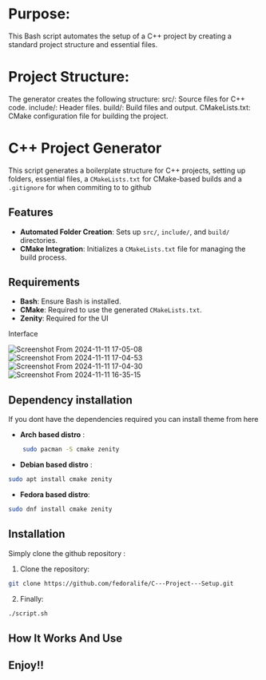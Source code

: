 # Purpose: 
This Bash script automates the setup of a C++ project by creating a standard project structure and essential files.

# Project Structure: 
The generator creates the following structure:
    src/: Source files for C++ code.
    include/: Header files.
    build/: Build files and output.
    CMakeLists.txt: CMake configuration file for building the project.

# C++ Project Generator

This script generates a boilerplate structure for C++ projects, setting up folders, essential files, a `CMakeLists.txt` for CMake-based builds and a `.gitignore` for when commiting to to github

## Features
- **Automated Folder Creation**: Sets up `src/`, `include/`, and `build/` directories.
- **CMake Integration**: Initializes a `CMakeLists.txt` file for managing the build process.

## Requirements
- **Bash**: Ensure Bash is installed.
- **CMake**: Required to use the generated `CMakeLists.txt`.
- **Zenity**: Required for the UI

Interface

![Screenshot From 2024-11-11 17-05-08](https://github.com/user-attachments/assets/c32ec272-6e79-4266-ac54-3a8baa63b1d3)
![Screenshot From 2024-11-11 17-04-53](https://github.com/user-attachments/assets/659e64c9-1e1b-4139-88e3-7f516cf4d7e6)
![Screenshot From 2024-11-11 17-04-30](https://github.com/user-attachments/assets/20f5c24b-7881-4e20-b0b7-be39bcf43a7a)
![Screenshot From 2024-11-11 16-35-15](https://github.com/user-attachments/assets/590b418e-f618-4bba-a320-0105959d98c2)


## Dependency installation

If you dont have the dependencies required you can install theme from here
- **Arch based distro** :
```sh
    sudo pacman -S cmake zenity
```
- **Debian based distro** :
 ```sh
sudo apt install cmake zenity
```
- **Fedora based distro**:
```sh
sudo dnf install cmake zenity
```

## Installation 

Simply clone the github repository : 
1. Clone the repository:
```sh
git clone https://github.com/fedoralife/C---Project---Setup.git
```
2. Finally:
```sh
./script.sh
```
## How It Works And Use



## Enjoy!!

